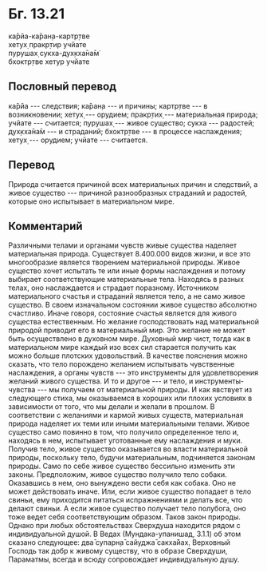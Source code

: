 # Бг. 13.21
ка̄рйа-ка̄ран̣а-картр̣тве<br/>
хетух̣ пракр̣тир учйате<br/>
пурушах̣ сукха-дух̣кха̄на̄м̇<br/>
бхоктр̣тве хетур учйате
## Пословный перевод

ка̄рйа --- следствия; ка̄ран̣а --- и причины; картр̣тве --- в возникновении;
хетух̣ --- орудием; пракр̣тих̣ --- материальная природа; учйате ---
считается; пурушах̣ --- живое существо; сукха --- радостей; дух̣кха̄на̄м ---
и страданий; бхоктр̣тве --- в процессе наслаждения; хетух̣ --- орудием;
учйате --- считается.

## Перевод

Природа считается причиной всех материальных причин и следствий, а живое
существо --- причиной разнообразных страданий и радостей, которые оно
испытывает в материальном мире.

## Комментарий

Различными телами и органами чувств живые существа наделяет материальная
природа. Существует 8.400.000 видов жизни, и все это многообразие
является творением материальной природы. Живое существо хочет испытать
те или иные формы наслаждения и потому выбирает соответствующие
материальные тела. Находясь в разных телах, оно наслаждается и страдает
поразному. Источником материального счастья и страданий является тело, а
не само живое существо. В своем изначальном состоянии живое существо
абсолютно счастливо. Иначе говоря, состояние счастья является для живого
существа естественным. Но желание господствовать над материальной
природой приводит его в материальный мир. Это желание не может быть
осуществлено в духовном мире. Духовный мир чист, тогда как в
материальном мире каждый изо всех сил старается получить как можно
больше плотских удовольствий. В качестве пояснения можно сказать, что
тело порождено желанием испытывать чувственные наслаждения, а органы
чувств --- это инструменты для удовлетворения желаний живого существа. И
то и другое --- и тело, и инструменты-чувства --- мы получаем от
материальной природы. И как явствует из следующего стиха, мы оказываемся
в хороших или плохих условиях в зависимости от того, что мы делали и
желали в прошлом. В соответствии с желаниями и кармой живых существ,
материальная природа наделяет их теми или иными материальными телами.
Живое существо само повинно в том, что получило определенное тело и,
находясь в нем, испытывает уготованные ему наслаждения и муки. Получив
тело, живое существо оказывается во власти материальной природы,
поскольку тело, будучи материальным, подчиняется законам природы. Само
по себе живое существо бессильно изменить эти законы. Предположим, живое
существо получило тело собаки. Оказавшись в нем, оно вынуждено вести
себя как собака. Оно не может действовать иначе. Или, если живое
существо попадает в тело свиньи, ему приходится питаться испражнениями и
делать все, что делают свиньи. А если живое существо получает тело
полубога, оно тоже ведет себя соответствующим образом. Таков закон
природы. Однако при любых обстоятельствах Сверхдуша находится рядом с
индивидуальной душой. В Ведах (Мундака-упанишад, 3.1.1) об этом сказано
следующее: два̄ супарн̣а̄ сайуджа̄ сакха̄йах̣. Верховный Господь так добр к
живому существу, что в образе Сверхдуши, Параматмы, всегда и всюду
сопровождает индивидуальную душу.
